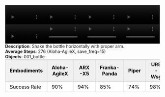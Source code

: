 <!DOCTYPE html>
<html lang="en">
<body>
    <div style="display: flex;">
        <video src="./task_video_clean/shake_bottle_horizontally/aloha-agilex_head.mp4" controls loop muted autoplay style="width: 25%;"></video>
        <video src="./task_video_clean/shake_bottle_horizontally/franka-panda_head.mp4" controls loop muted autoplay style="width: 25%;"></video>
        <video src="./task_video_clean/shake_bottle_horizontally/ARX-X5_head.mp4" controls loop muted autoplay style="width: 25%;"></video>
        <video src="./task_video_clean/shake_bottle_horizontally/ur5-wsg_head.mp4" controls loop muted autoplay style="width: 25%;"></video>
    </div>
    <div style="display: flex;">
        <video src="./task_video_clean/shake_bottle_horizontally/aloha-agilex_world.mp4" controls loop muted autoplay style="width: 25%;"></video>
        <video src="./task_video_clean/shake_bottle_horizontally/franka-panda_world.mp4" controls loop muted autoplay style="width: 25%;"></video>
        <video src="./task_video_clean/shake_bottle_horizontally/ARX-X5_world.mp4" controls loop muted autoplay style="width: 25%;"></video>
        <video src="./task_video_clean/shake_bottle_horizontally/ur5-wsg_world.mp4" controls loop muted autoplay style="width: 25%;"></video>
    </div>
    <b>Description</b>: Shake the bottle horizontally with proper arm.<br>
    <b>Average Steps</b>: 276 (Aloha-AgileX, save_freq=15)<br>
    <b>Objects</b>: 001_bottle<br>
    <table style="margin:0 auto;border-collapse:collapse;width:auto;min-width:180px;background-color:white;">
        <thead>
            <tr style="background:#f0f0f0;">
                <th style="border:1px solid #ccc;padding:6px 14px;color:black;">Embodiments</th>
                <th style="border:1px solid #ccc;padding:6px 14px;color:black;">Aloha-AgileX</th>
                <th style="border:1px solid #ccc;padding:6px 14px;color:black;">ARX-X5</th>
                <th style="border:1px solid #ccc;padding:6px 14px;color:black;">Franka-Panda</th>
                <th style="border:1px solid #ccc;padding:6px 14px;color:black;">Piper</th>
                <th style="border:1px solid #ccc;padding:6px 14px;color:black;">UR5-Wsg</th>
            </tr>
        </thead>
        <tbody>
            <tr style="background:white;">
                <td style="border:1px solid #ccc;padding:6px 14px;color:black;">Success Rate</td>
                <td style="border:1px solid #ccc;padding:6px 14px;color:black;">90%</td>
                <td style="border:1px solid #ccc;padding:6px 14px;color:black;">94%</td>
                <td style="border:1px solid #ccc;padding:6px 14px;color:black;">85%</td>
                <td style="border:1px solid #ccc;padding:6px 14px;color:black;">74%</td>
                <td style="border:1px solid #ccc;padding:6px 14px;color:black;">98%</td>
            </tr>
        </tbody>
    </table>
</body>
</html>
